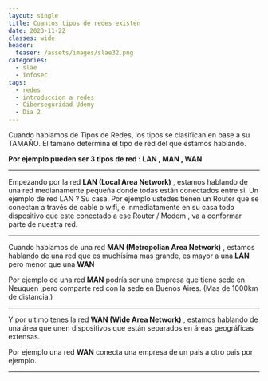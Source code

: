 ```yaml
---
layout: single
title: Cuantos tipos de redes existen
date: 2023-11-22
classes: wide
header:
  teaser: /assets/images/slae32.png
categories:
  - slae
  - infosec
tags:
  - redes
  - introduccion a redes
  - Ciberseguridad Udemy
  - Dia 2
---
```


Cuando hablamos de Tipos de Redes, los tipos se clasifican en base a su TAMAÑO.
El tamaño determina el tipo de red del que estamos hablando.

**Por ejemplo pueden ser 3 tipos de red : LAN , MAN , WAN**

***

Empezando por la red **LAN (Local Area Network)** , estamos hablando de una red medianamente pequeña donde todas están conectados entre si.
Un ejemplo de red LAN ? Su casa.
Por ejemplo ustedes tienen un Router que se conectan a través de cable o wifi, e inmediatamente en su casa todo dispositivo que este conectado a ese Router / Modem , va a conformar parte de nuestra red.

*** 

Cuando hablamos de una red **MAN (Metropolian Area Network)** , estamos hablando de una red que es muchísima mas grande, es mayor a una **LAN** pero menor que una **WAN**

Por ejemplo de una red **MAN** podría ser una empresa que tiene sede en Neuquen ,pero comparte red con la sede en Buenos Aires. (Mas de 1000km de distancia.)

***

Y por ultimo tenes la red **WAN (Wide Area Network)** , estamos hablando de una área que unen dispositivos que están separados en áreas geográficas extensas. 

Por ejemplo una red **WAN** conecta una empresa de un pais a otro pais por ejemplo.

*** 
